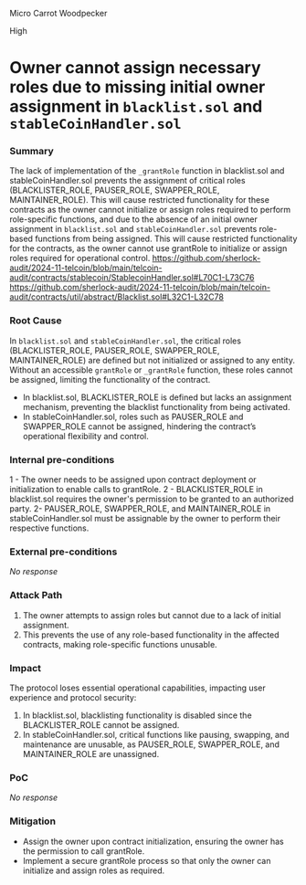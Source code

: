 Micro Carrot Woodpecker

High

# Owner cannot assign necessary roles due to missing initial owner assignment in `blacklist.sol` and `stableCoinHandler.sol`

### Summary

The lack of implementation of the `_grantRole` function in blacklist.sol and stableCoinHandler.sol prevents the assignment of critical roles (BLACKLISTER_ROLE, PAUSER_ROLE, SWAPPER_ROLE, MAINTAINER_ROLE). This will cause restricted functionality for these contracts as the owner cannot initialize or assign roles required to perform role-specific functions, and due to the absence of an initial owner assignment in `blacklist.sol` and `stableCoinHandler.sol` prevents role-based functions from being assigned. This will cause restricted functionality for the contracts, as the owner cannot use grantRole to initialize or assign roles required for operational control.
https://github.com/sherlock-audit/2024-11-telcoin/blob/main/telcoin-audit/contracts/stablecoin/StablecoinHandler.sol#L70C1-L73C76
https://github.com/sherlock-audit/2024-11-telcoin/blob/main/telcoin-audit/contracts/util/abstract/Blacklist.sol#L32C1-L32C78

### Root Cause

In `blacklist.sol` and `stableCoinHandler.sol`, the critical roles (BLACKLISTER_ROLE, PAUSER_ROLE, SWAPPER_ROLE, MAINTAINER_ROLE) are defined but not initialized or assigned to any entity. Without an accessible `grantRole` or `_grantRole` function, these roles cannot be assigned, limiting the functionality of the contract.

- In blacklist.sol, BLACKLISTER_ROLE is defined but lacks an assignment mechanism, preventing the blacklist functionality from being activated.
- In stableCoinHandler.sol, roles such as PAUSER_ROLE and SWAPPER_ROLE cannot be assigned, hindering the contract’s operational flexibility and control.

### Internal pre-conditions

1 - The owner needs to be assigned upon contract deployment or initialization to enable calls to grantRole.
2 - BLACKLISTER_ROLE in blacklist.sol requires the owner's permission to be granted to an authorized party.
2- PAUSER_ROLE, SWAPPER_ROLE, and MAINTAINER_ROLE in stableCoinHandler.sol must be assignable by the owner to perform their respective functions.

### External pre-conditions

_No response_

### Attack Path

1. The owner attempts to assign roles but cannot due to a lack of initial assignment.
2. This prevents the use of any role-based functionality in the affected contracts, making role-specific functions unusable.

### Impact

The protocol loses essential operational capabilities, impacting user experience and protocol security:

1. In blacklist.sol, blacklisting functionality is disabled since the BLACKLISTER_ROLE cannot be assigned.
2. In stableCoinHandler.sol, critical functions like pausing, swapping, and maintenance are unusable, as PAUSER_ROLE, SWAPPER_ROLE, and MAINTAINER_ROLE are unassigned.

### PoC

_No response_

### Mitigation

- Assign the owner upon contract initialization, ensuring the owner has the permission to call grantRole.
- Implement a secure grantRole process so that only the owner can initialize and assign roles as required.